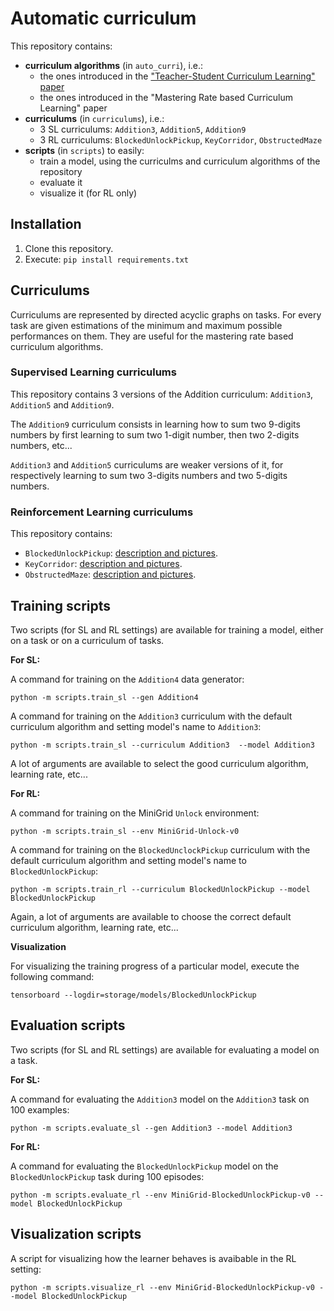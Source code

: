 # Automatic curriculum

This repository contains:

- **curriculum algorithms** (in `auto_curri`), i.e.:
  - the ones introduced in the ["Teacher-Student Curriculum Learning" paper](https://arxiv.org/abs/1707.00183)
  - the ones introduced in the "Mastering Rate based Curriculum Learning" paper
- **curriculums** (in `curriculums`), i.e.:
  - 3 SL curriculums: `Addition3`, `Addition5`, `Addition9`
  - 3 RL curriculums: `BlockedUnlockPickup`, `KeyCorridor`, `ObstructedMaze`
- **scripts** (in `scripts`) to easily:
  - train a model, using the curriculms and curriculum algorithms of the repository
  - evaluate it
  - visualize it (for RL only)

## Installation

1. Clone this repository.
2. Execute: `pip install requirements.txt`

## Curriculums

Curriculums are represented by directed acyclic graphs on tasks. For every task are given estimations of the minimum and maximum possible performances on them. They are useful for the mastering rate based curriculum algorithms.

### Supervised Learning curriculums

This repository contains 3 versions of the Addition curriculum: `Addition3`, `Addition5` and `Addition9`.

The `Addition9` curriculum consists in learning how to sum two 9-digits numbers by first learning to sum two 1-digit number, then two 2-digits numbers, etc...

`Addition3` and `Addition5` curriculums are weaker versions of it, for respectively learning to sum two 3-digits numbers and two 5-digits numbers.

### Reinforcement Learning curriculums

This repository contains:
- `BlockedUnlockPickup`: [description and pictures](https://github.com/maximecb/gym-minigrid#blocked-unlock-pickup-environment).
- `KeyCorridor`: [description and pictures](https://github.com/maximecb/gym-minigrid#key-corridor-environment).
- `ObstructedMaze`: [description and pictures](https://github.com/maximecb/gym-minigrid#obstructed-maze-environment).

## Training scripts

Two scripts (for SL and RL settings) are available for training a model, either on a task or on a curriculum of tasks.

**For SL:**

A command for training on the `Addition4` data generator:

```
python -m scripts.train_sl --gen Addition4
```

A command for training on the `Addition3` curriculum with the default curriculum algorithm and setting model's name to `Addition3`:

```
python -m scripts.train_sl --curriculum Addition3  --model Addition3
```

A lot of arguments are available to select the good curriculum algorithm, learning rate, etc...

**For RL:**

A command for training on the MiniGrid `Unlock` environment:

```
python -m scripts.train_sl --env MiniGrid-Unlock-v0
```

A command for training on the `BlockedUnclockPickup` curriculum with the default curriculum algorithm and setting model's name to `BlockedUnlockPickup`:

```
python -m scripts.train_rl --curriculum BlockedUnlockPickup --model BlockedUnlockPickup
```

Again, a lot of arguments are available to choose the correct default curriculum algorithm, learning rate, etc...

**Visualization**

For visualizing the training progress of a particular model, execute the following command:

```
tensorboard --logdir=storage/models/BlockedUnlockPickup
```

## Evaluation scripts

Two scripts (for SL and RL settings) are available for evaluating a model on a task.

**For SL:**

A command for evaluating the `Addition3` model on the `Addition3` task on 100 examples:

```
python -m scripts.evaluate_sl --gen Addition3 --model Addition3
```

**For RL:**

A command for evaluating the `BlockedUnlockPickup` model on the `BlockedUnlockPickup` task during 100 episodes:

```
python -m scripts.evaluate_rl --env MiniGrid-BlockedUnlockPickup-v0 --model BlockedUnlockPickup
```

## Visualization scripts

A script for visualizing how the learner behaves is avaibable in the RL setting:

```
python -m scripts.visualize_rl --env MiniGrid-BlockedUnlockPickup-v0 --model BlockedUnlockPickup
```
